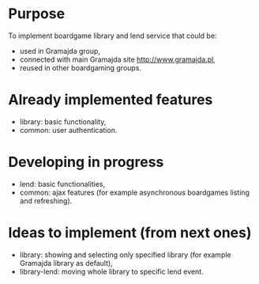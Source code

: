 # Purpose
To implement boardgame library and lend service that could be:

* used in Gramajda group,
* connected with main Gramajda site <http://www.gramajda.pl>,
* reused in other boardgaming groups.

# Already implemented features
* library: basic functionality,
* common: user authentication.

# Developing in progress
* lend: basic functionalities,
* common: ajax features (for example asynchronous boardgames listing and refreshing).

# Ideas to implement (from next ones)
* library: showing and selecting only specified library (for example Gramajda library as default),
* library-lend: moving whole library to specific lend event.

